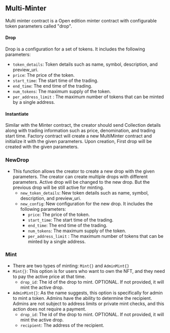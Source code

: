 ## Multi-Minter

Multi minter contract is a Open edition minter contract with configurable token parameters called "drop".

#### Drop

Drop is a configuration for a set of tokens. It includes the following parameters:

- `token_details`: Token details such as name, symbol, description, and preview_uri.
- `price`: The price of the token.
- `start_time`: The start time of the trading.
- `end_time`: The end time of the trading.
- `num_tokens`: The maximum supply of the token.
- `per_address_limit` : The maximum number of tokens that can be minted by a single address.

#### Instantiate

Similar with the Minter contract, the creator should send Collection details along with trading information such as price, denomination, and trading start time. Factory contract will create a new MultiMinter contract and initialize it with the given parameters. Upon creation, First drop will be created with the given parameters.

### NewDrop

- This function allows the creator to create a new drop with the given parameters. The creator can create multiple drops with different parameters. Active drop will be changed to the new drop. But the previous drop will be still active for minting.
    - `new_token_details`: New token details such as name, symbol, description, and preview_uri.
    - `new_config`: New configuration for the new drop. It includes the following parameters:
        - `price`: The price of the token.
        - `start_time`: The start time of the trading.
        - `end_time`: The end time of the trading.
        - `num_tokens`: The maximum supply of the token.
        - `per_address_limit` : The maximum number of tokens that can be minted by a single address.

### Mint

- There are two types of minting: `Mint{}` and `AdminMint{}`
- `Mint{}`: This option is for users who want to own the NFT, and they need to pay the active price at that time.
    - `drop_id`: The id of the drop to mint. OPTIONAL. If not provided, it will mint the active drop.
- `AdminMint{}`: As the name suggests, this option is specifically for admin to mint a token. Admins have the ability to determine the recipient. Admins are not subject to address limits or private mint checks, and this action does not require a payment.
    - `drop_id`: The id of the drop to mint. OPTIONAL. If not provided, it will mint the active drop.
    - `recipient`: The address of the recipient.
